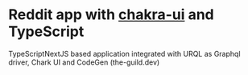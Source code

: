 # Reddit app with [chakra-ui](https://github.com/chakra-ui/chakra-ui) and TypeScript

TypeScriptNextJS based application integrated with URQL as Graphql driver, Chark UI and CodeGen (the-guild.dev) 



